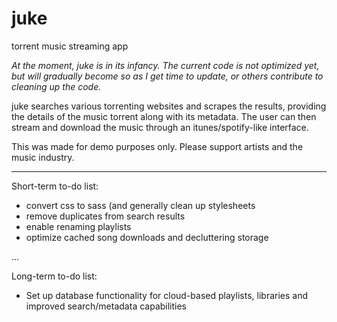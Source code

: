 # juke
torrent music streaming app

*At the moment, juke is in its infancy. The current code is not optimized yet, but will gradually become so as I get time to update, or others contribute to cleaning up the code.*

juke searches various torrenting websites and scrapes the results, providing the details of the music torrent along with its metadata. The user can then stream and download the music through an itunes/spotify-like interface.

This was made for demo purposes only. Please support artists and the music industry.

---

Short-term to-do list:
* convert css to sass (and generally clean up stylesheets
* remove duplicates from search results
* enable renaming playlists
* optimize cached song downloads and decluttering storage

...

Long-term to-do list:
* Set up database functionality for cloud-based playlists, libraries and improved search/metadata capabilities
